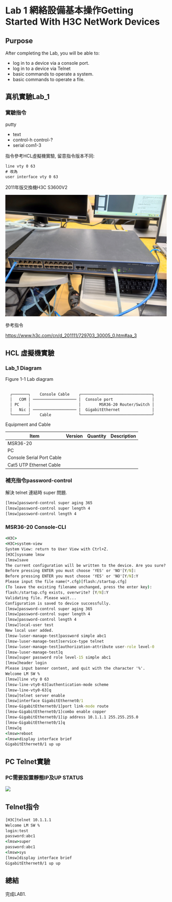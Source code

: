 # Lab 1 網絡設備基本操作Getting Started With H3C NetWork Devices

## Purpose

After completing the Lab, you will be able to:

- log in to a device via a console port.
- log in to a device via Telnet
- basic commands to operate a system.
- basic commands to operate a file.

## 真机實驗Lab_1

### 實驗指令

putty

- text
- control-h  control-?
- serial com1-3

指令參考HCL虛擬機實驗, 留意指令版本不同:
```cmd
line vty 0 63
# 改為
user interface vty 0 63
```

2011年版交換機H3C S3600V2

![](https://github.com/eddylin2015/H3C-CM446-10-2025-C/blob/main/img/figure100.png.jpg?raw=true)

參考指令

https://www.h3c.com/cn/d_201111/729703_30005_0.htm#aa_3

## HCL 虛擬機實驗 

### Lab_1 Diagram

Figure 1-1 Lab diagram

```console
         
  ┌───────┐    Console Cable    ┌───────────────────────────────┐     
  │   COM │ ─────────────────── │  Console port                 │
  │ PC    │                     │        MSR36-20 Router/Switch │
  │   Nic │ ─────────────────── │  GigabitEthernet              │   
  └───────┘    Cable            └───────────────────────────────┘

```

Equipment and Cable

Item                      |  Version  | Quantity  | Description   
--------------------------|-----------|-----------|-----------------
MSR36-20                  |
PC                        |
Console Serial Port Cable |
Cat5 UTP Ethernet Cable   |



### 補充指令password-control
解決 telnet 連結時 super 問題.
```cmd
[lmsw]password-control super aging 365
[lmsw]password-control super length 4
[lmsw]password-control length 4
```

### MSR36-20 Console-CLI

```cmd
<H3C>
<H3C>system-view
System View: return to User View with Ctrl+Z.
[H3C]sysname lmsw
[lmsw]save
The current configuration will be written to the device. Are you sure? [Y/N]:
Before pressing ENTER you must choose 'YES' or 'NO'[Y/N]:
Before pressing ENTER you must choose 'YES' or 'NO'[Y/N]:Y
Please input the file name(*.cfg)[flash:/startup.cfg]
(To leave the existing filename unchanged, press the enter key):
flash:/startup.cfg exists, overwrite? [Y/N]:Y
Validating file. Please wait...
Configuration is saved to device successfully.
[lmsw]password-control super aging 365
[lmsw]password-control super length 4
[lmsw]password-control length 4
[lmsw]local-user test
New local user added.
[lmsw-luser-manage-test]password simple abc1
[lmsw-luser-manage-test]service-type telnet
[lmsw-luser-manage-test]authorization-attribute user-role level-0
[lmsw-luser-manage-test]q
[lmsw]super password role level-15 simple abc1
[lmsw]header login
Please input banner content, and quit with the character '%'.
Welcome LM SW %
[lmsw]line vty 0 63
[lmsw-line-vty0-63]authentication-mode scheme
[lmsw-line-vty0-63]q
[lmsw]telnet server enable
[lmsw]interface GigabitEthernet0/1
[lmsw-GigabitEthernet0/1]port link-mode route
[lmsw-GigabitEthernet0/1]combo enable copper
[lmsw-GigabitEthernet0/1]ip address 10.1.1.1 255.255.255.0
[lmsw-GigabitEthernet0/1]q
[lmsw]q
<lmsw>reboot
<lmsw>display interface brief
GigabitEthernet0/1 up up
```

## PC Telnet實驗

### PC需要設置靜態IP及UP STATUS

![](https://90apt.com/usr/uploads/2023/05/3571188184.png)

## Telnet指令
```cmd
[H3C]telnet 10.1.1.1
Welcome LM SW %
login:test
password:abc1
<lmsw>super
password:abc1
<lmsw>sys
[lmsw]display interface brief
GigabitEthernet0/1 up up 
```
## 總結

完成LAB1.
